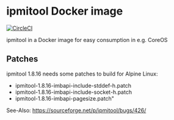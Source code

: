 # ipmitool Docker image

[![CircleCI](https://circleci.com/gh/urzds/ipmitool-docker.svg?style=shield)](https://circleci.com/gh/urzds/ipmitool-docker)

ipmitool in a Docker image for easy consumption in e.g. CoreOS

## Patches

ipmitool 1.8.16 needs some patches to build for Alpine Linux:

* ipmitool-1.8.16-imbapi-include-stddef-h.patch
* ipmitool-1.8.16-imbapi-include-socket-h.patch
* ipmitool-1.8.16-imbapi-pagesize.patch"

See-Also: https://sourceforge.net/p/ipmitool/bugs/426/
